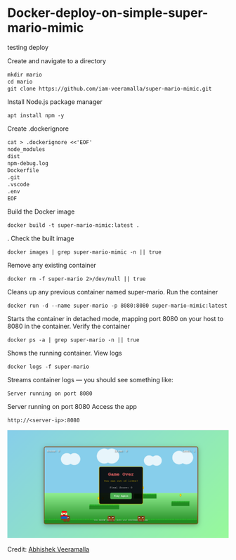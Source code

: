 # Docker-deploy-on-simple-super-mario-mimic
testing deploy


Create and navigate to a directory
```
mkdir mario
cd mario
git clone https://github.com/iam-veeramalla/super-mario-mimic.git

```
Install Node.js package manager
```
apt install npm -y

```
Create .dockerignore
```
cat > .dockerignore <<'EOF'
node_modules
dist
npm-debug.log
Dockerfile
.git
.vscode
.env
EOF

```
Build the Docker image
```
docker build -t super-mario-mimic:latest .

```
. Check the built image
```
docker images | grep super-mario-mimic -n || true

```
Remove any existing container
```
docker rm -f super-mario 2>/dev/null || true

```
Cleans up any previous container named super-mario.
Run the container
```
docker run -d --name super-mario -p 8080:8080 super-mario-mimic:latest

```
Starts the container in detached mode, mapping port 8080 on your host to 8080 in the container.
Verify the container
```
docker ps -a | grep super-mario -n || true
```
Shows the running container.
View logs
```
docker logs -f super-mario
```
Streams container logs — you should see something like:
```
Server running on port 8080
```
Server running on port 8080
Access the app

```
http://<server-ip>:8080
```
![mario](mario.PNG)


Credit: [Abhishek Veeramalla](https://github.com/iam-veeramalla)




